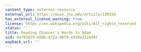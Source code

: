 ```yaml
---
content_type: external-resource
external_url: https://muse.jhu.edu/article/230156
has_external_license_warning: true
license: https://en.wikipedia.org/wiki/All_rights_reserved
status: ''
title: Reading Chaucer's Words to Adam
uid: 9a791629-e69b-472a-8bf9-e939a312648f
wayback_url: ''
---
```

